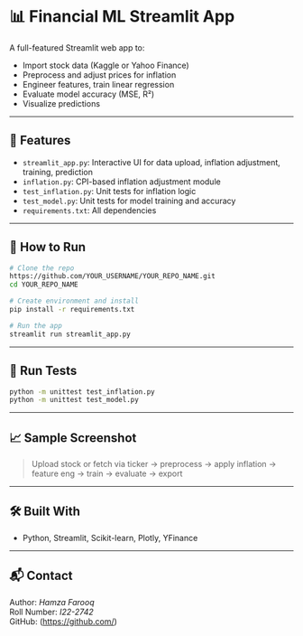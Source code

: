 # 📊 Financial ML Streamlit App

A full-featured Streamlit web app to:
- Import stock data (Kaggle or Yahoo Finance)
- Preprocess and adjust prices for inflation
- Engineer features, train linear regression
- Evaluate model accuracy (MSE, R²)
- Visualize predictions

---

## 🔧 Features
- `streamlit_app.py`: Interactive UI for data upload, inflation adjustment, training, prediction
- `inflation.py`: CPI-based inflation adjustment module
- `test_inflation.py`: Unit tests for inflation logic
- `test_model.py`: Unit tests for model training and accuracy
- `requirements.txt`: All dependencies

---

## 🚀 How to Run

```bash
# Clone the repo
https://github.com/YOUR_USERNAME/YOUR_REPO_NAME.git
cd YOUR_REPO_NAME

# Create environment and install
pip install -r requirements.txt

# Run the app
streamlit run streamlit_app.py
```

---

## 🧪 Run Tests
```bash
python -m unittest test_inflation.py
python -m unittest test_model.py
```

---

## 📈 Sample Screenshot
> Upload stock or fetch via ticker → preprocess → apply inflation → feature eng → train → evaluate → export

---

## 🛠 Built With
- Python, Streamlit, Scikit-learn, Plotly, YFinance

---

## 📬 Contact
Author: *Hamza Farooq*  
Roll Number: *I22-2742*  
GitHub: (https://github.com/)
